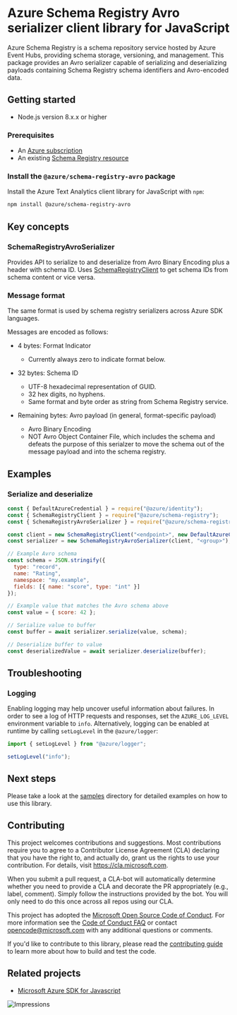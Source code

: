 # Azure Schema Registry Avro serializer client library for JavaScript

Azure Schema Registry is a schema repository service hosted by Azure Event Hubs,
providing schema storage, versioning, and management. This package provides an
Avro serializer capable of serializing and deserializing payloads containing
Schema Registry schema identifiers and Avro-encoded data.

## Getting started

- Node.js version 8.x.x or higher

### Prerequisites

- An [Azure subscription][azure_sub]
- An existing [Schema Registry resource](https://aka.ms/schemaregistry)

### Install the `@azure/schema-registry-avro` package

Install the Azure Text Analytics client library for JavaScript with `npm`:

```bash
npm install @azure/schema-registry-avro
```

## Key concepts

### SchemaRegistryAvroSerializer

Provides API to serialize to and deserialize from Avro Binary Encoding plus a
header with schema ID. Uses [SchemaRegistryClient](../schema-registry) to get
schema IDs from schema content or vice versa.

### Message format

The same format is used by schema registry serializers across Azure SDK languages.

Messages are encoded as follows:

- 4 bytes: Format Indicator

  - Currently always zero to indicate format below.

- 32 bytes: Schema ID

  - UTF-8 hexadecimal representation of GUID.
  - 32 hex digits, no hyphens.
  - Same format and byte order as string from Schema Registry service.

- Remaining bytes: Avro payload (in general, format-specific payload)

  - Avro Binary Encoding
  - NOT Avro Object Container File, which includes the schema and defeats the
    purpose of this serialzer to move the schema out of the message payload and
    into the schema registry.

## Examples

### Serialize and deserialize

```javascript
const { DefaultAzureCredential } = require("@azure/identity");
const { SchemaRegistryClient } = require("@azure/schema-registry");
const { SchemaRegistryAvroSerializer } = require("@azure/schema-registry-avro");

const client = new SchemaRegistryClient("<endpoint>", new DefaultAzureCredential());
const serializer = new SchemaRegistryAvroSerializer(client, "<group>");

// Example Avro schema
const schema = JSON.stringify({
  type: "record",
  name: "Rating",
  namespace: "my.example",
  fields: [{ name: "score", type: "int" }]
});

// Example value that matches the Avro schema above
const value = { score: 42 };

// Serialize value to buffer
const buffer = await serializer.serialize(value, schema);

// Deserialize buffer to value
const deserializedValue = await serializer.deserialize(buffer);
```

## Troubleshooting

### Logging

Enabling logging may help uncover useful information about failures. In order to
see a log of HTTP requests and responses, set the `AZURE_LOG_LEVEL` environment
variable to `info`. Alternatively, logging can be enabled at runtime by calling
`setLogLevel` in the `@azure/logger`:

```javascript
import { setLogLevel } from "@azure/logger";

setLogLevel("info");
```

## Next steps

Please take a look at the [samples](./samples) directory for detailed examples
on how to use this library.

## Contributing

This project welcomes contributions and suggestions. Most contributions require
you to agree to a Contributor License Agreement (CLA) declaring that you have
the right to, and actually do, grant us the rights to use your contribution. For
details, visit https://cla.microsoft.com.

When you submit a pull request, a CLA-bot will automatically determine whether
you need to provide a CLA and decorate the PR appropriately (e.g., label,
comment). Simply follow the instructions provided by the bot. You will only need
to do this once across all repos using our CLA.

This project has adopted the [Microsoft Open Source Code of
Conduct](https://opensource.microsoft.com/codeofconduct/). For more information
see the [Code of Conduct
FAQ](https://opensource.microsoft.com/codeofconduct/faq/) or contact
[opencode@microsoft.com](mailto:opencode@microsoft.com) with any additional
questions or comments.

If you'd like to contribute to this library, please read the [contributing
guide](https://github.com/Azure/azure-sdk-for-js/blob/master/CONTRIBUTING.md) to
learn more about how to build and test the code.

## Related projects

- [Microsoft Azure SDK for Javascript](https://github.com/Azure/azure-sdk-for-js)

![Impressions](https://azure-sdk-impressions.azurewebsites.net/api/impressions/azure-sdk-for-js%2Fsdk%2Fschemaregistry%2Fschema-registry-avro%2FREADME.png)

[azure_cli]: https://docs.microsoft.com/cli/azure
[azure_sub]: https://azure.microsoft.com/free/
[azure_portal]: https://portal.azure.com
[azure_identity]: https://github.com/Azure/azure-sdk-for-js/tree/master/sdk/identity/identity
[cognitive_auth]: https://docs.microsoft.com/azure/cognitive-services/authentication
[defaultazurecredential]: https://github.com/Azure/azure-sdk-for-js/tree/master/sdk/identity/identity#defaultazurecredential
